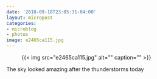 ```yaml
---
date: '2018-09-18T23:05:31-04:00'
layout: micropost
categories:
- microblog
- photos
image: e2465ca115.jpg
---
```


<figure class="photo">
  {{< img src="e2465ca115.jpg" alt="" caption="" >}}

</figure>


The sky looked amazing after the thunderstorms today




